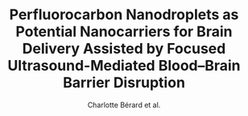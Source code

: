 ---
cat: ciel
subcat: midas
bestof: false
author: Charlotte Bérard et al.
title: Perfluorocarbon Nanodroplets as Potential Nanocarriers for Brain Delivery Assisted by Focused Ultrasound-Mediated Blood–Brain Barrier Disruption
journal: Pharmaceutics
year: 2022
type: article
url: https -//www.mdpi.com/1999-4923/14/7/1498
doi: 10.3390/pharmaceutics14071498
---
